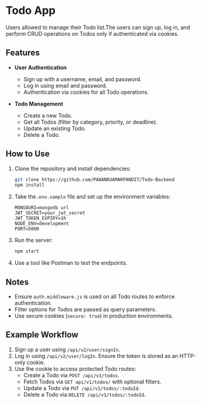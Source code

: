 # Todo App 

Users allowed to manage their Todo list.The users can sign up, log in, and perform CRUD operations on Todos only if authenticated via cookies.

## Features

- **User Authentication**
  - Sign up with a username, email, and password.
  - Log in using email and password.
  - Authentication via cookies for all Todo operations.

- **Todo Management**
  - Create a new Todo.
  - Get all Todos (filter by category, priority, or deadline).
  - Update an existing Todo.
  - Delete a Todo.

## How to Use

1. Clone the repository and install dependencies:
   ```bash
   git clone https://github.com/PAWANKUAMARPANDIT/Todo-Backend
   npm install
   ```

2. Take the`.env.sample` file and set up the environment variables:
   ```plaintext
   MONGOURI=mongodb url
   JWT_SECRET=your_jwt_secret
   JWT_TOKEN_EXPIRY=1h
   NODE_ENV=development
   PORT=5000
   ```

3. Run the server:
   ```bash
   npm start
   ```

4. Use a tool like Postman to test the endpoints.

## Notes

- Ensure `auth.middleware.js` is used on all Todo routes to enforce authentication.
- Filter options for Todos are passed as query parameters.
- Use secure cookies (`secure: true`) in production environments.

## Example Workflow

1. Sign up a user using `/api/v2/user/signIn`.
2. Log in using `/api/v2/user/logIn`. Ensure the token is stored as an HTTP-only cookie.
3. Use the cookie to access protected Todo routes:
   - Create a Todo via `POST /api/v1/todos`.
   - Fetch Todos via `GET api/v1/todos/` with optional filters.
   - Update a Todo via `PUT /api/v1/todos/:todoId`.
   - Delete a Todo via `DELETE /api/v1/todos/:todoId`.

